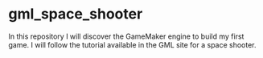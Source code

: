# gml_space_shooter
In this repository I will discover the GameMaker engine to build my first game. I will follow the tutorial available in the GML site for a space shooter.
